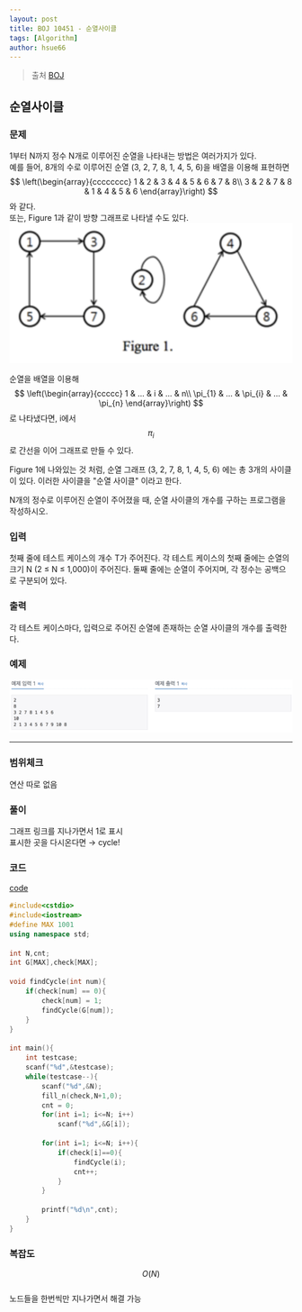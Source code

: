 ```yaml
---
layout: post
title: BOJ 10451 - 순열사이클    
tags: [Algorithm]
author: hsue66 
---
```


> 출처 [BOJ](https://www.acmicpc.net/problem/10451)

순열사이클   
--------------
### 문제
1부터 N까지 정수 N개로 이루어진 순열을 나타내는 방법은 여러가지가 있다.  
예를 들어, 8개의 수로 이루어진 순열 (3, 2, 7, 8, 1, 4, 5, 6)을 배열을 이용해 표현하면 $$ \left(\begin{array}{cccccccc} 
1 & 2 & 3 & 4 & 5 & 6 & 7 & 8\\
3 & 2 & 7 & 8 & 1 & 4 & 5 & 6
\end{array}\right)
$$ 와 같다.    
또는, Figure 1과 같이 방향 그래프로 나타낼 수도 있다.
![문제](/assets/img/postimg/boj10451e.png)

순열을 배열을 이용해 $$
\left(\begin{array}{ccccc} 
1 & ... & i & ... & n\\
\pi_{1} & ... & \pi_{i}  & ... & \pi_{n}
\end{array}\right)
$$ 로 나타냈다면, i에서 $$\pi_{i}$$로 간선을 이어 그래프로 만들 수 있다.

Figure 1에 나와있는 것 처럼, 순열 그래프 (3, 2, 7, 8, 1, 4, 5, 6) 에는 총 3개의 사이클이 있다. 이러한 사이클을 "순열 사이클" 이라고 한다.

N개의 정수로 이루어진 순열이 주어졌을 때, 순열 사이클의 개수를 구하는 프로그램을 작성하시오.

### 입력
첫째 줄에 테스트 케이스의 개수 T가 주어진다. 각 테스트 케이스의 첫째 줄에는 순열의 크기 N (2 ≤ N ≤ 1,000)이 주어진다. 둘째 줄에는 순열이 주어지며, 각 정수는 공백으로 구분되어 있다.
### 출력
각 테스트 케이스마다, 입력으로 주어진 순열에 존재하는 순열 사이클의 개수를 출력한다.
### 예제 
![문제](/assets/img/postimg/boj10451.png)


* * *
### 범위체크
연산 따로 없음
### 풀이
그래프 링크를 지나가면서 1로 표시  
표시한 곳을 다시온다면 → cycle!
### 코드
[code](https://github.com/Hsue66/Algo/blob/master/BOJ/n10451.cpp)
```cpp
#include<cstdio>
#include<iostream>
#define MAX 1001
using namespace std;

int N,cnt;
int G[MAX],check[MAX];

void findCycle(int num){
	if(check[num] == 0){
		check[num] = 1;
		findCycle(G[num]);
	}
}

int main(){
	int testcase;
	scanf("%d",&testcase);
	while(testcase--){
		scanf("%d",&N);
		fill_n(check,N+1,0);
		cnt = 0;
		for(int i=1; i<=N; i++)
			scanf("%d",&G[i]);

		for(int i=1; i<=N; i++){
			if(check[i]==0){
				findCycle(i);
				cnt++;
			}
		}

		printf("%d\n",cnt);
	}
}
```
### 복잡도
$$O(N)$$  
노드들을 한번씩만 지나가면서 해결 가능 
